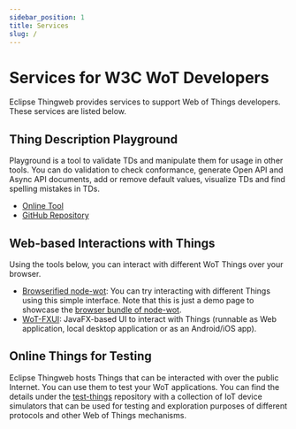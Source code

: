 ```yaml
---
sidebar_position: 1
title: Services
slug: /
---
```

# Services for W3C WoT Developers

Eclipse Thingweb provides services to support Web of Things developers. These services are listed below.

## Thing Description Playground

Playground is a tool to validate TDs and manipulate them for usage in other tools. You can do validation to check conformance, generate Open API and Async API documents, add or remove default values, visualize TDs and find spelling mistakes in TDs.

* [Online Tool](https://playground.thingweb.io)
* [GitHub Repository](https://github.com/eclipse-thingweb/playground)

## Web-based Interactions with Things

Using the tools below, you can interact with different WoT Things over your browser.

* [Browserified node-wot](http://plugfest.thingweb.io/webui/): You can try interacting with different Things using this simple interface. Note that this is just a demo page to showcase the [browser bundle of node-wot](https://github.com/eclipse-thingweb/node-wot/tree/master/packages/browser-bundle).
* [WoT-FXUI](https://github.com/danielpeintner/wot-fxui): JavaFX-based UI to interact with Things (runnable as Web application, local desktop application or as an Android/iOS app).

## Online Things for Testing

Eclipse Thingweb hosts Things that can be interacted with over the public Internet. You can use them to test your WoT applications.
You can find the details under the [test-things](https://github.com/eclipse-thingweb/test-things/) repository with a collection of IoT device simulators that can be used for testing and exploration purposes of different protocols and other Web of Things mechanisms.
